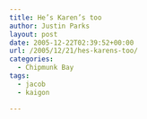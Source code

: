 ```yaml
---
title: He’s Karen’s too
author: Justin Parks
layout: post
date: 2005-12-22T02:39:52+00:00
url: /2005/12/21/hes-karens-too/
categories:
  - Chipmunk Bay
tags:
  - jacob
  - kaigon

---
```

